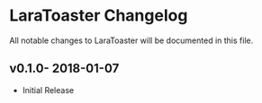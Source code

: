# LaraToaster Changelog
All notable changes to LaraToaster will be documented in this file.

## v0.1.0- 2018-01-07
*  Initial Release
